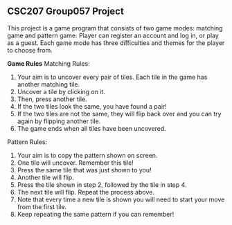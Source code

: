## CSC207 Group057 Project

This project is a game program that consists of two game modes: matching game and pattern game. Player can register an account and log in, or play as a guest. Each game mode has three difficulties and themes for the player to choose from. 

**Game Rules**
Matching Rules:
1. Your aim is to uncover every pair of tiles. Each tile in the game has another matching tile.
2. Uncover a tile by clicking on it.
3. Then, press another tile.
4. If the two tiles look the same, you have found a pair!
5. If the two tiles are not the same, they will flip back over and you can try again by flipping another tile.
6. The game ends when all tiles have been uncovered. 

Pattern Rules:
1. Your aim is to copy the pattern shown on screen.
2. One tile will uncover. Remember this tile!
3. Press the same tile that was just shown to you!
4. Another tile will flip.
5. Press the tile shown in step 2, followed by the tile in step 4.
6. The next tile will flip. Repeat the process above.
7. Note that every time a new tile is shown you will need to start your move from the first tile. 
8. Keep repeating the same pattern if you can remember!
